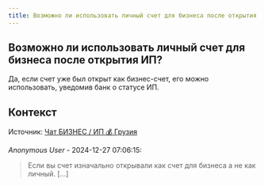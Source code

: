 ```yaml
---
title: Возможно ли использовать личный счет для бизнеса после открытия ИП?
---
```


## Возможно ли использовать личный счет для бизнеса после открытия ИП?

Да, если счет уже был открыт как бизнес-счет, его можно использовать, уведомив банк о статусе ИП.

## Контекст

Источник: [Чат БИЗНЕС / ИП 💰 Грузия](https://t.me/ip_ge)

_Anonymous User_ - 2024-12-27 07:06:15:

> Если вы счет изначально открывали как счет для бизнеса а не как личный. [...]
